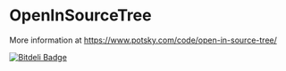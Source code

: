 OpenInSourceTree
================

More information at https://www.potsky.com/code/open-in-source-tree/


[![Bitdeli Badge](https://d2weczhvl823v0.cloudfront.net/potsky/openinsourcetree/trend.png)](https://bitdeli.com/free "Bitdeli Badge")

